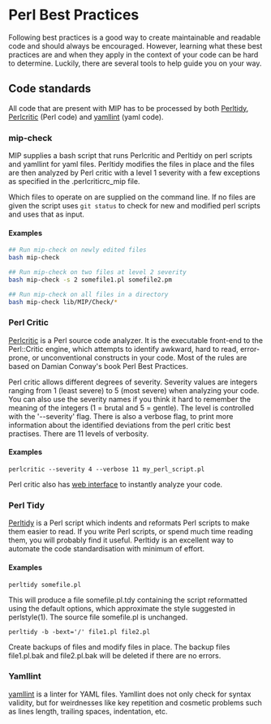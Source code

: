 # Perl Best Practices

Following best practices is a good way to create maintainable and readable code and should always be encouraged. However, learning what these best practices are and when they apply in the context of your code can be hard to determine. Luckily, there are several tools to help guide you on your way.

## Code standards
All code that are present with MIP has to be processed by both [Perltidy], [Perlcritic] (Perl code) and [yamllint] (yaml code).

### mip-check
MIP supplies a bash script that runs Perlcritic and Perltidy on perl scripts and yamllint for yaml files. Perltidy modifies the files in place and the files are then analyzed by Perl critic with a level 1 severity with a few exceptions as specified in the .perlcriticrc_mip file.

Which files to operate on are supplied on the command line. If no files are given the script uses `git status` to check for new and modified perl scripts and uses that as input.

#### Examples
```bash
## Run mip-check on newly edited files
bash mip-check

## Run mip-check on two files at level 2 severity
bash mip-check -s 2 somefile1.pl somefile2.pm

## Run mip-check on all files in a directory
bash mip-check lib/MIP/Check/*
```

### Perl Critic

[Perlcritic] is a Perl source code analyzer. It is the executable front-end to the Perl::Critic engine, which attempts to identify awkward, hard to read, error-prone, or unconventional constructs in your code. Most of the rules are based on Damian Conway's book Perl Best Practices.

Perl critic allows different degrees of severity. Severity values are integers ranging from 1 (least severe) to 5 (most severe) when analyzing your code. You can also use the severity names if you think it hard to remember the meaning of the integers (1 = brutal and 5 = gentle). The level is controlled with the '--severity' flag. There is also a verbose flag, to print more information about the identified deviations from the perl critic best practises. There are 11 levels of verbosity.

#### Examples

```
perlcritic --severity 4 --verbose 11 my_perl_script.pl
```

Perl critic also has [web interface] to instantly analyze your code.


### Perl Tidy

[Perltidy] is a Perl script which indents and reformats Perl scripts to make them easier to read. If you write Perl scripts, or spend much time reading them, you will probably find it useful. Perltidy is an excellent way to automate the code standardisation with minimum of effort.  

#### Examples

```
perltidy somefile.pl
```

This will produce a file somefile.pl.tdy containing the script reformatted using the default options, which approximate the style suggested in perlstyle(1). The source file somefile.pl is unchanged.

```
perltidy -b -bext='/' file1.pl file2.pl
```

Create backups of files and modify files in place. The backup files file1.pl.bak and file2.pl.bak will be deleted if there are no errors.

### Yamllint
[yamllint] is a linter for YAML files. Yamllint does not only check for syntax validity, but for weirdnesses like key repetition and cosmetic problems such as lines length, trailing spaces, indentation, etc.

[Perlcritic]: http://search.cpan.org/~petdance/Perl-Critic/bin/perlcritic
[web interface]: http://perlcritic.com/
[Perltidy]: http://perltidy.sourceforge.net/
[yamllint]: https://github.com/adrienverge/yamllint
